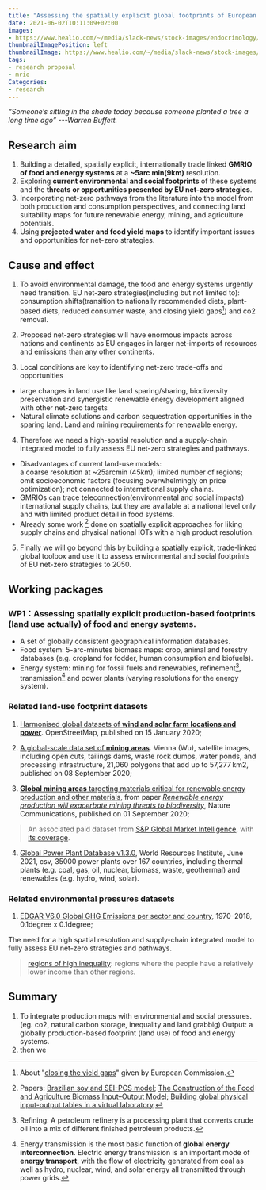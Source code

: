 ```yaml
---
title: "Assessing the spatially explicit global footprints of European net-zero strategies "
date: 2021-06-02T10:11:09+02:00
images:
- https://www.healio.com/~/media/slack-news/stock-images/endocrinology/r/research-files-adobe.jpeg
thumbnailImagePosition: left
thumbnailImage: https://www.healio.com/~/media/slack-news/stock-images/endocrinology/r/research-files-adobe.jpeg
tags:
- research proposal
- mrio
Categories:
- research
---
```


*“Someone’s sitting in the shade today because someone planted a tree a long time ago” ---Warren Buffett.*

## Research aim
1. Building a detailed, spatially explicit, internationally trade linked **GMRIO of food and energy systems** at a **~5arc min(9km)** resolution.
2. Exploring **current environmental and social footprints** of these systems and the **threats or opportunities presented by EU net-zero strategies**.
3. Incorporating net-zero pathways from the literature into the model from both production and consumption perspectives, and connecting land suitability maps for future renewable energy, mining, and agriculture potentials.
4. Using **projected water and food yield maps** to identify important issues and opportunities for net-zero strategies.

## Cause and effect

1. To avoid environmental damage, the food and energy systems urgently need transition. EU net-zero strategies(including but not limited to): consumption shifts(transition to nationally recommended diets, plant-based diets, reduced consumer waste, and closing yield gaps[^cyp]) and co2 removal.
[^cyp]: About "[closing the yield gaps](https://wad.jrc.ec.europa.eu/yieldsgaps)" given by European Commission.

2. Proposed net-zero strategies will have enormous impacts across nations and continents as EU engages in larger net-imports of resources and emissions than any other continents.

3. Local conditions are key to identifying net-zero trade-offs and opportunities
  * large changes in land use like land sparing/sharing, biodiversity preservation and synergistic renewable energy development aligned with other net-zero targets
  * Natural climate solutions and carbon sequestration opportunities in the sparing land. Land and mining requirements for renewable energy.

4. Therefore we need a high-spatial resolution and a supply-chain integrated model to fully assess EU net-zero strategies and pathways.
  * Disadvantages of current land-use models:  
    a coarse resolution at ~25arcmin (45km);
    limited number of regions;
    omit socioeconomic factors (focusing overwhelmingly on price optimization);
    not connected to international supply chains.
  *  GMRIOs can trace teleconnection(environmental and social impacts) international supply chains, but they are available at a national level only and with limited product detail in food systems.
  * Already some work [^sw] done on spatially explicit approaches for liking supply chains and physical national IOTs with a high product resolution.
  [^sw]: Papers: [Brazilian soy and SEI-PCS model](https://www.sciencedirect.com/science/article/pii/S0921800915000427#!);
  [The Construction of the Food and Agriculture Biomass Input–Output Model](https://pubs.acs.org/doi/10.1021/acs.est.9b03554);
  [Building global physical input-output tables in a virtual laboratory](https://epub.wu.ac.at/7949/1/WP_36.pdf).

5. Finally we will go beyond this by building a spatially explicit, trade-linked global toolbox and use it to assess environmental and social footprints of EU net-zero strategies to 2050.

## Working packages

### WP1：Assessing spatially explicit production-based footprints (land use actually) of food and energy systems.

* A set of globally consistent geographical information databases.
* Food system: 5-arc-minutes biomass maps: crop, animal and forestry databases (e.g. cropland for fodder, human consumption and biofuels).
* Energy system: mining for fossil fuels and renewables, refinement[^re], transmission[^tr] and power plants (varying resolutions for the energy system).
[^re]: Refining: A petroleum refinery is a processing plant that converts crude oil into a mix of different finished petroleum products.
[^tr]: Energy transmission is the most basic function of **global energy interconnection**. Electric energy transmission is an important mode of **energy transport**, with the flow of electricity generated from coal as well as hydro, nuclear, wind, and solar energy all transmitted through power grids.

### Related land-use footprint datasets

1. [Harmonised global datasets of **wind and solar farm locations and power**](https://www.nature.com/articles/s41597-020-0469-8). OpenStreetMap, published on 15 January 2020;

2. [A global-scale data set of **mining areas**](https://www.nature.com/articles/s41597-020-00624-w). Vienna (Wu), satellite images, including open cuts, tailings dams, waste rock dumps, water ponds, and processing infrastructure, 21,060 polygons that add up to 57,277 km2, published on 08 September 2020;

3. [**Global mining areas** targeting materials critical for renewable energy production and other materials](https://figshare.com/articles/dataset/Global_mining_areas_targeting_materials_critical_for_renewable_energy_production_and_other_materials/12630092), from paper [*Renewable energy production will exacerbate mining threats to biodiversity*](https://www.nature.com/articles/s41467-020-17928-5), Nature Communications, published on 01 September 2020;
>An associated paid dataset from [S&P Global Market Intelligence](https://www.spglobal.com/marketintelligence/en/campaigns/metals-mining), with [its coverage](https://www.spglobal.com/marketintelligence/en/documents/001_spgmi011_metals-mining-cv-flyer-sales-slick_us_418.pdf).

4. [Global Power Plant Database v1.3.0](https://datasets.wri.org/dataset/globalpowerplantdatabase), World Resources Institute, June 2021, csv, 35000 power plants over 167 countries, including thermal plants (e.g. coal, gas, oil, nuclear, biomass, waste, geothermal) and renewables (e.g. hydro, wind, solar).

### Related environmental pressures datasets

1. [EDGAR V6.0 Global GHG Emissions per sector and country](https://edgar.jrc.ec.europa.eu/dataset_ghg60), 1970–2018, 0.1degree x 0.1degree;



The need for a high spatial resolution and supply-chain integrated model to fully assess EU net-zero strategies and pathways.
>[regions of high inequality](https://www.europarl.europa.eu/RegData/etudes/BRIE/2019/637951/EPRS_BRI(2019)637951_EN.pdf): regions where the people have a relatively lower income than other regions.






## Summary

1. To integrate production maps with environmental and social pressures. (eg. co2, natural carbon storage, inequality and land grabbig)
Output: a globally production-based footprint (land use) of food and energy systems.
2. then we
